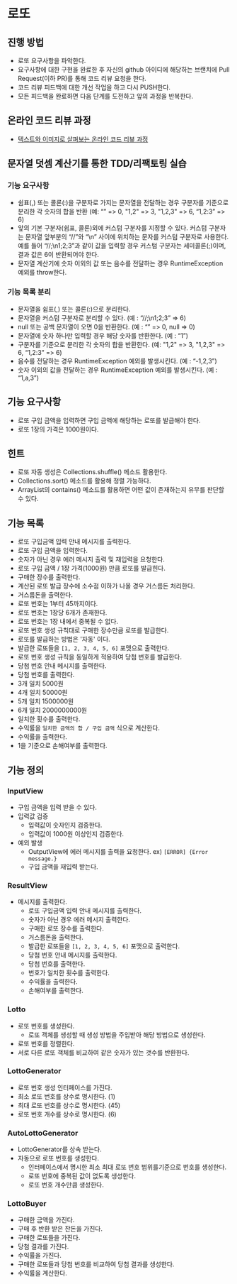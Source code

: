 # 로또
## 진행 방법
* 로또 요구사항을 파악한다.
* 요구사항에 대한 구현을 완료한 후 자신의 github 아이디에 해당하는 브랜치에 Pull Request(이하 PR)를 통해 코드 리뷰 요청을 한다.
* 코드 리뷰 피드백에 대한 개선 작업을 하고 다시 PUSH한다.
* 모든 피드백을 완료하면 다음 단계를 도전하고 앞의 과정을 반복한다.

## 온라인 코드 리뷰 과정
* [텍스트와 이미지로 살펴보는 온라인 코드 리뷰 과정](https://github.com/next-step/nextstep-docs/tree/master/codereview)

## 문자열 덧셈 계산기를 통한 TDD/리팩토링 실습
### 기능 요구사항
- 쉼표(,) 또는 콜론(:)을 구분자로 가지는 문자열을 전달하는 경우 구분자를 기준으로 분리한 각 숫자의 합을 반환 (예: “” => 0, "1,2" => 3, "1,2,3" => 6, “1,2:3” => 6)
- 앞의 기본 구분자(쉼표, 콜론)외에 커스텀 구분자를 지정할 수 있다. 커스텀 구분자는 문자열 앞부분의 “//”와 “\n” 사이에 위치하는 문자를 커스텀 구분자로 사용한다. 예를 들어 “//;\n1;2;3”과 같이 값을 입력할 경우 커스텀 구분자는 세미콜론(;)이며, 결과 값은 6이 반환되어야 한다.
- 문자열 계산기에 숫자 이외의 값 또는 음수를 전달하는 경우 RuntimeException 예외를 throw한다.

### 기능 목록 분리
- 문자열을 쉼표(,) 또는 콜론(:)으로 분리한다.
- 문자열을 커스텀 구분자로 분리할 수 있다. (예 : “//;\n1;2;3” => 6)
- null 또는 공백 문자열이 오면 0을 반환한다. (예 : “” => 0, null => 0)
- 문자열에 숫자 하나만 입력할 경우 해당 숫자를 반환한다. (예 : “1”)
- 구분자를 기준으로 분리한 각 숫자의 합을 반환한다. (예: "1,2" => 3, "1,2,3" => 6, “1,2:3” => 6)
- 음수를 전달하는 경우 RuntimeException 예외를 발생시킨다. (예 : “-1,2,3”)
- 숫자 이외의 값을 전달하는 경우 RuntimeException 예외를 발생시킨다. (예 : “1,a,3”)

## 기능 요구사항
* 로또 구입 금액을 입력하면 구입 금액에 해당하는 로또를 발급해야 한다.
* 로또 1장의 가격은 1000원이다.

## 힌트
* 로또 자동 생성은 Collections.shuffle() 메소드 활용한다.
* Collections.sort() 메소드를 활용해 정렬 가능하다.
* ArrayList의 contains() 메소드를 활용하면 어떤 값이 존재하는지 유무를 판단할 수 있다.

## 기능 목록
* 로또 구입금액 입력 안내 메시지를 출력한다.
* 로또 구입 금액을 입력한다.
* 숫자가 아닌 경우 에러 메시지 출력 및 재입력을 요청한다.
* 로또 구입 금액 / 1장 가격(1000원) 만큼 로또를 발급힌다.
* 구매한 장수를 출력한다.
* 계산된 로또 발급 장수에 소수점 이하가 나올 경우 거스름돈 처리한다.
* 거스름돈을 출력한다.
* 로또 번호는 1부터 45까지이다.
* 로또 번호는 1장당 6개가 존재한다.
* 로또 번호는 1장 내에서 중복될 수 없다.
* 로또 번호 생성 규칙대로 구매한 장수만큼 로또를 발급한다.
* 로또를 발급하는 방법은 '자동' 이다.
* 발급한 로또들을 `[1, 2, 3, 4, 5, 6]` 포맷으로 출력한다.
* 로또 번호 생성 규칙을 동일하게 적용하여 당첨 번호를 발급한다.
* 당첨 번호 안내 메시지를 출력한다.
* 당첨 번호를 출력한다.
* 3개 일치 5000원
* 4개 일치 50000원
* 5개 일치 1500000원
* 6개 일치 2000000000원
* 일치한 횟수를 출력한다.
* 수익률을 `일치한 금액의 합 / 구입 금액` 식으로 계산한다.
* 수익률을 출력한다.
* 1을 기준으로 손해여부를 출력한다.

## 기능 정의
### InputView
* 구입 금액을 입력 받을 수 있다.
* 입력값 검증
  * 입력값이 숫자인지 검증한다.
  * 입력값이 1000원 이상인지 검증한다.
* 예외 발생
  * OutputView에 에러 메시지를 출력을 요청한다. ex) `[ERROR] {Error message.}`
  * 구입 금액을 재입력 받는다.

### ResultView
* 메시지를 출력한다.
  - 로또 구입금액 입력 안내 메시지를 출력한다.
  - 숫자가 아닌 경우 에러 메시지 출력한다.
  - 구매한 로또 장수를 출력한다.
  - 거스름돈을 출력한다.
  - 발급한 로또들을 `[1, 2, 3, 4, 5, 6]` 포맷으로 출력한다.
  - 당첨 번호 안내 메시지를 출력한다.
  - 당첨 번호를 출력한다.
  - 번호가 일치한 횟수를 출력한다.
  - 수익률을 출력한다.
  - 손해여부를 출력한다.

### Lotto
* 로또 번호를 생성한다.
  * 로또 객체를 생성할 때 생성 방법을 주입받아 해당 방법으로 생성한다.
* 로또 번호를 정렬한다.
* 서로 다른 로또 객체를 비교하여 같은 숫자가 있는 갯수를 반환한다.

### LottoGenerator
* 로또 번호 생성 인터페이스를 가진다.
* 최소 로또 번호를 상수로 명시한다. (1)
* 최대 로또 번호를 상수로 명시한다. (45)
* 로또 번호 개수를 상수로 명시한다. (6)

### AutoLottoGenerator
* LottoGenerator를 상속 받는다.
* 자동으로 로또 번호를 생성한다.
  * 인터페이스에서 명시한 최소 최대 로또 번호 범위를기준으로 번호를 생성한다.
  * 로또 번호에 중복된 값이 없도록 생성한다.
  * 로또 번호 개수만큼 생성한다.

### LottoBuyer
* 구매한 금액을 가진다.
* 구매 후 반환 받은 잔돈을 가진다.
* 구매한 로또들을 가진다.
* 당첨 결과를 가진다.
* 수익률을 가진다.
* 구매한 로또들과 당첨 번호를 비교하여 당첨 결과를 생성한다.
* 수익률을 계산한다.